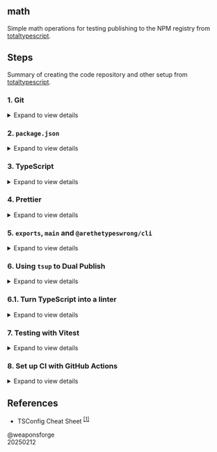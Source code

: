 ## math

Simple math operations for testing publishing to the NPM registry from [totaltypescript](https://www.totaltypescript.com/how-to-create-an-npm-package).

## Steps

Summary of creating the code repository and other setup from [totaltypescript](https://www.totaltypescript.com/how-to-create-an-npm-package).

### 1. Git

<details>
<summary>Expand to view details</summary>

1. Initialize the repo
2. Setup a .gitignore
3. Create a new repository on GitHub
4. Push to GitHub
</details>

### 2. **`package.json`**

<details>
<summary>Expand to view details</summary>

1. Create a package.json file
2. Add the license field
3. Add a LICENSE file
4. Add a README file
</details>

### 3. TypeScript

<details>
<summary>Expand to view details</summary>

1. Install TypeScript<br>
`npm install --save-dev typescript`

2. Setup a `tsconfig.json` file

3. Configure your `tsconfig.json` for the DOM
   - If your code runs in the DOM (i.e. requires access to `document`, `window`, or `localStorage` etc), skip this step.
   - If your code doesn't require access to DOM API's, add the following to your tsconfig.json (This prevents the DOM typings from being available in your code):
   ```json
   {
     "compilerOptions": {
       /* other options */
       "lib": ["es2022"]
     }
   }
   ```

4. Create a source file
   - `/src/utils.ts`

5. Create an index file
   - `/src/index.ts`

6. Set up a `build` script
   - `"build": "tsc"`

7. Add `dist` to `.gitignore`

8. Set up a `CI` script
   - `"ci": "npm run build"`
</details>

### 4. Prettier

<details>
<summary>Expand to view details</summary>

1. Install Prettier
   - `npm install --save-dev prettier`

2. Set up a `.prettierrc`
   ```json
   {
     "semi": true,
     "singleQuote": true,
     "trailingComma": "all",
     "printWidth": 80,
     "tabWidth": 2
   }
   ```

3. Set up a `format` script
   - `"format": "prettier --write ."`

4. Set up a `check-format` script
   - `"check-format": "prettier --check ."`

5. Adding to our `CI` script
   - `"ci": "npm run build && npm run check-format"`
</details>

### 5. `exports`, `main` and `@arethetypeswrong/cli`

<details>
<summary>Expand to view details</summary>

**@arethetypeswrong/cli** is a tool that checks if your package exports are correct

1. Install `@arethetypeswrong/cli`
   - `npm install --save-dev @arethetypeswrong/cli`

2. Set up a `check-exports` script
   - `"check-exports": "attw --pack ."`

3. Setting `main`<br>
   Add a `main` field to your package.json with the following content:
   - `"main": "dist/index.js"`

4. Fix the CJS warning
   > If you don't want to support CJS (which I recommend), change the check-exports script to:<br>
   `"check-exports": "attw --pack . --ignore-rules=cjs-resolves-to-esm"`<br>
   > If you prefer to dual publish CJS and ESM, skip this step.

5. Adding to our `CI` script
   - `"ci": "npm run build && npm run check-format && npm run check-exports"`
</details>

### 6. Using `tsup` to Dual Publish

<details>
<summary>Expand to view details</summary>

> "If you want to publish both CJS and ESM code, you can use tsup. This is a tool built on top of esbuild that compiles your TypeScript code into both formats.
>
> My personal recommendation would be to skip this step, and only ship ES Modules. This makes your setup significantly simpler, and avoids many of the pitfalls of dual publishing, like [Dual Package Hazard](https://github.com/GeoffreyBooth/dual-package-hazard)". - totaltypescript

1. Install `tsup`
   - `npm install --save-dev tsup`
2. Create a `tsup.config.ts` file
3. Change the `build` script
   - `"build": "tsup"`
4. Add an `exports` field in the package.json
   ```json
   {
     "exports": {
       "./package.json": "./package.json",
       ".": {
         "import": "./dist/index.js",
         "default": "./dist/index.cjs"
       }
     }
   }
   ```
5. Run `npm run check-exports'
</details>

### 6.1. Turn TypeScript into a linter

<details>
<summary>Expand to view details</summary>

> "We're no longer running tsc to compile our code. And tsup doesn't actually check our code for errors - it just turns it into JavaScript.This means that our ci script won't error if we have TypeScript errors in our code. Eek. Let's fix this." - totaltypescript

1. Add `noEmit` to `tsconfig.json`
   ```json
   "compilerOptions": {
     "noEmit": true
   }
   ```

2. Remove unused fields from `tsconfig.json`<br>
   These are no longer needed in our new 'linting' setup.
   ```text
   outDir
   rootDir
   sourceMap
   declaration
   declarationMap
   ```

3. Change `module` to `Preserve`<br>
Change `module` to `Preserve` in the tsconfig.json.
   ```json
   "compilerOptions": {
     "module": "Preserve"
   }
   ```
   We can start importing TS files without `.js` extensions with this setting, e.g.:<br>
   `import { addition } from './utils'`

4. Add a `lint` script
   - `"lint": "tsc"`

5. Add `lint` to your `ci` script
   - `npm run build && npm run check-format && npm run check-exports && npm run lint`
</details>

### 7. Testing with Vitest

<details>
<summary>Expand to view details</summary>

**vitest** is a modern test runner for ESM and TypeScript.

1. Install `vitest`
   - `npm install --save-dev vitest`

2. Create a test
   - Create a `src/utils.test.ts` file with the following content:
      ```typescript
      import { add } from "./utils.js";
      import { test, expect } from "vitest";

      test("add", () => {
        expect(add(1, 2)).toBe(3);
      });
      ```

3. Set up a `test` script
   - Add a `test` script in the package.json file<br>
     `"test": "vitest run"`

4. Run the test script
   - `npm test`

5. Set up `dev` script
   - This step runs tests in watch mode while developing. Add the following the package.json file.<br>
     `"dev": "vitest"`

6. Adding to our `CI` script.
   - Add the `test` script to your `ci` script<br>
   `"ci": "npm run build && npm run check-format && npm run check-exports && npm run lint && npm run test"`
</details>

### 8. Set up CI with GitHub Actions

<details>
<summary>Expand to view details</summary>

1. Create a `.github/workflows/ci.yml` file
   - Refer to the file in the code repository.
2. Testing our workflow
   - Push the file to the repository.
   - Workflow should run on push
</details>

## References

- TSConfig Cheat Sheet <sup>[[1]](https://www.totaltypescript.com/tsconfig-cheat-sheet)</sup>

@weaponsforge<br>
20250212
